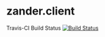 zander.client
=============

Travis-CI Build Status
[![Build Status](https://travis-ci.org/MorleyDev/zander.client.svg?branch=master)](https://travis-ci.org/MorleyDev/zander.client)
